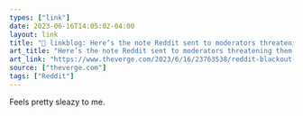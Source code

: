 ```yaml
---
types: ["link"]
date: 2023-06-16T14:05:02-04:00
layout: link
title: "🔗 linkblog: Here’s the note Reddit sent to moderators threatening them if they don’t reopen - The Verge'"
art_title: "Here’s the note Reddit sent to moderators threatening them if they don’t reopen - The Verge"
art_link: "https://www.theverge.com/2023/6/16/23763538/reddit-blackout-api-protest-mod-replacement-threat"
source: ["theverge.com"]
tags: ["Reddit"]
---
```

Feels pretty sleazy to me.  
 
